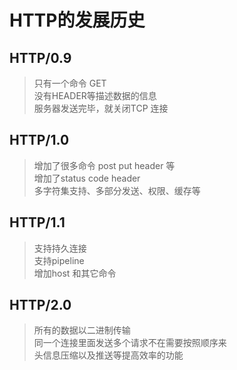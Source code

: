 # HTTP的发展历史
## HTTP/0.9
> 只有一个命令 GET   
> 没有HEADER等描述数据的信息    
> 服务器发送完毕，就关闭TCP 连接

## HTTP/1.0
> 增加了很多命令 post put  header 等  
> 增加了status code header  
> 多字符集支持、多部分发送、权限、缓存等

## HTTP/1.1 
> 支持持久连接     
> 支持pipeline   
> 增加host 和其它命令  

## HTTP/2.0
> 所有的数据以二进制传输  
> 同一个连接里面发送多个请求不在需要按照顺序来  
> 头信息压缩以及推送等提高效率的功能  
